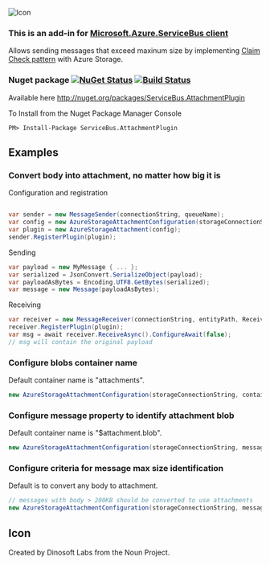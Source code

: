 ![Icon](https://github.com/SeanFeldman/ServiceBus.AttachmentPlugin/blob/master/images/project-icon.png)

### This is an add-in for [Microsoft.Azure.ServiceBus client](https://github.com/Azure/azure-service-bus-dotnet/) 

Allows sending messages that exceed maxinum size by implementing [Claim Check pattern](http://www.enterpriseintegrationpatterns.com/patterns/messaging/StoreInLibrary.html) with Azure Storage.

### Nuget package [![NuGet Status](https://buildstats.info/nuget/ServiceBus.AttachmentPlugin?includePreReleases=true)](https://www.nuget.org/packages/ServiceBus.AttachmentPlugin/) [![Build Status](https://img.shields.io/appveyor/ci/seanfeldman/ServiceBus-AttachmentPlugin.svg?style=flat-square)](https://ci.appveyor.com/project/seanfeldman/servicebus-attachmentplugin)

Available here http://nuget.org/packages/ServiceBus.AttachmentPlugin

To Install from the Nuget Package Manager Console 
    
    PM> Install-Package ServiceBus.AttachmentPlugin

## Examples

### Convert body into attachment, no matter how big it is

Configuration and registration

```c#

var sender = new MessageSender(connectionString, queueName);
var config = new AzureStorageAttachmentConfiguration(storageConnectionString);
var plugin = new AzureStorageAttachment(config);
sender.RegisterPlugin(plugin);
```

Sending

```c#
var payload = new MyMessage { ... }; 
var serialized = JsonConvert.SerializeObject(payload);
var payloadAsBytes = Encoding.UTF8.GetBytes(serialized);
var message = new Message(payloadAsBytes);
```

Receiving

```c#
var receiver = new MessageReceiver(connectionString, entityPath, ReceiveMode.ReceiveAndDelete);
receiver.RegisterPlugin(plugin);
var msg = await receiver.ReceiveAsync().ConfigureAwait(false);
// msg will contain the original payload
```

### Configure blobs container name

Default container name is "attachments".

```c#
new AzureStorageAttachmentConfiguration(storageConnectionString, containerName:"blobs");
```

### Configure message property to identify attachment blob

Default container name is "$attachment.blob".

```c#
new AzureStorageAttachmentConfiguration(storageConnectionString, messagePropertyToIdentifyAttachmentBlob: "myblob");
```


### Configure criteria for message max size identification

Default is to convert any body to attachment.

```c#
// messages with body > 200KB should be converted to use attachments
new AzureStorageAttachmentConfiguration(storageConnectionString, message => message.Body.Length > 200 * 1024);
```

## Icon

Created by Dinosoft Labs from the Noun Project.
